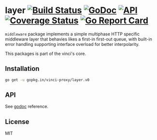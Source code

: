 # layer [![Build Status](https://travis-ci.org/vinci-proxy/layer.png)](https://travis-ci.org/vinci-proxy/layer) [![GoDoc](https://godoc.org/github.com/vinci-proxy/layer?status.svg)](https://godoc.org/github.com/vinci-proxy/layer) [![API](https://img.shields.io/badge/status-beta-green.svg?style=flat)](https://godoc.org/github.com/vinci-proxy/layer) [![Coverage Status](https://coveralls.io/repos/github/vinci-proxy/layer/badge.svg?branch=master)](https://coveralls.io/github/vinci-proxy/layer?branch=master) [![Go Report Card](https://goreportcard.com/badge/github.com/vinci-proxy/layer)](https://goreportcard.com/report/github.com/vinci-proxy/layer)

`middleware` package implements a simple multiphase HTTP specific middleware layer that behavies likes a first-in first-out queue, with built-in error handling supporting interface overload for better interpolarity.

This packages is part of the vinci's core.

## Installation

```bash
go get -u gopkg.in/vinci-proxy/layer.v0
```

## API

See [godoc](https://godoc.org/github.com/vinci-proxy/layer) reference.

## License

MIT
